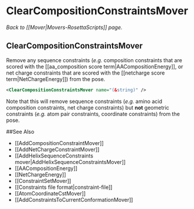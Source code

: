 # ClearCompositionConstraintsMover
*Back to [[Mover|Movers-RosettaScripts]] page.*
## ClearCompositionConstraintsMover

Remove any sequence constraints (_e.g._ composition constraints that are scored with the [[aa_composition score term|AACompositionEnergy]], or net charge constraints that are scored with the [[netcharge score term|NetChargeEnergy]]) from the pose.

```xml
<ClearCompositionConstraintsMover name="(&string)" />
```

Note that this will remove sequence constraints (_e.g._ amino acid composition constraints, net charge constraints) but **not** geometric constraints (_e.g._ atom pair constraints, coordinate constraints) from the pose.

##See Also

* [[AddCompositionConstraintMover]]
* [[AddNetChargeConstraintMover]]
* [[AddHelixSequenceConstraints mover|AddHelixSequenceConstraintsMover]]
* [[AACompositionEnergy]]
* [[NetChargeEnergy]]
* [[ConstraintSetMover]]
* [[Constraints file format|constraint-file]]
* [[AtomCoordinateCstMover]]
* [[AddConstraintsToCurrentConformationMover]]
